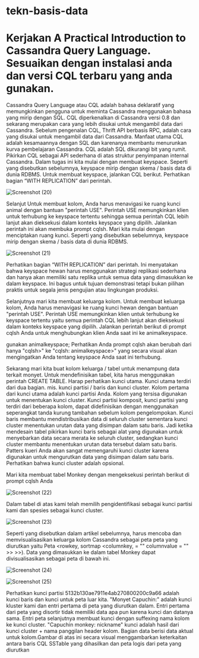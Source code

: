 # tekn-basis-data
# Kerjakan A Practical Introduction to Cassandra Query Language. Sesuaikan dengan instalasi anda dan versi CQL terbaru yang anda gunakan.
Cassandra Query Language atau CQL adalah bahasa deklaratif yang memungkinkan pengguna untuk meminta Cassandra menggunakan bahasa yang mirip dengan SQL. CQL diperkenalkan di Cassandra versi 0.8 dan sekarang merupakan cara yang lebih disukai untuk mengambil data dari Cassandra. Sebelum pengenalan CQL, Thrift API berbasis RPC, adalah cara yang disukai untuk mengambil data dari Cassandra. Manfaat utama CQL adalah kesamaannya dengan SQL dan karenanya membantu menurunkan kurva pembelajaran Cassandra. CQL adalah SQL dikurangi bit yang rumit. Pikirkan CQL sebagai API sederhana di atas struktur penyimpanan internal Cassandra.
Dalam tugas ini kita mulai dengan membuat keyspace. Seperti yang disebutkan sebelumnya, keyspace mirip dengan skema / basis data di dunia RDBMS. Untuk membuat keyspace, jalankan CQL berikut. Perhatikan bagian “WITH REPLICATION” dari perintah.

![Screenshot (20)](20.png)

Selanjut Untuk membuat kolom, Anda harus menavigasi ke ruang kunci animal dengan bantuan "perintah USE". Perintah USE memungkinkan klien untuk terhubung ke keyspace tertentu sehingga semua perintah CQL lebih lanjut akan dieksekusi dalam konteks keyspace yang dipilih. Jalankan perintah ini akan membuka prompt cqlsh. Mari kita mulai dengan menciptakan ruang kunci. Seperti yang disebutkan sebelumnya, keyspace mirip dengan skema / basis data di dunia RDBMS.

![Screenshot (21)](21.png)

Perhatikan bagian “WITH REPLICATION” dari perintah. Ini menyatakan bahwa keyspace hewan harus menggunakan strategi replikasi sederhana dan hanya akan memiliki satu replika untuk semua data yang dimasukkan ke dalam keyspace. Ini bagus untuk tujuan demonstrasi tetapi bukan pilihan praktis untuk segala jenis pengujian atau lingkungan produksi.

Selanjutnya mari kita membuat keluarga kolom. Untuk membuat keluarga kolom, Anda harus menavigasi ke ruang kunci hewan dengan bantuan "perintah USE". Perintah USE memungkinkan klien untuk terhubung ke keyspace tertentu yaitu semua perintah CQL lebih lanjut akan dieksekusi dalam konteks keyspace yang dipilih. Jalankan perintah berikut di prompt cqlsh Anda untuk menghubungkan klien Anda saat ini ke animalkeyspace.

gunakan animalkeyspace;
Perhatikan Anda prompt cqlsh akan berubah dari hanya "cqlsh>" ke "cqlsh: animalkeyspace>" yang secara visual akan mengingatkan Anda tentang keyspace Anda saat ini terhubung.

Sekarang mari kita buat kolom keluarga / tabel untuk menampung data terkait monyet. Untuk mendefinisikan tabel, kita harus menggunakan perintah CREATE TABLE. Harap perhatikan kunci utama. Kunci utama terdiri dari dua bagian. mis. kunci partisi / baris dan kunci cluster. Kolom pertama dari kunci utama adalah kunci partisi Anda. Kolom yang tersisa digunakan untuk menentukan kunci cluster. Kunci partisi komposit, kunci partisi yang terdiri dari beberapa kolom, dapat didefinisikan dengan menggunakan seperangkat tanda kurung tambahan sebelum kolom pengelompokan. Kunci baris membantu mendistribusikan data di seluruh cluster sementara kunci cluster menentukan urutan data yang disimpan dalam satu baris. Jadi ketika mendesain tabel pikirkan kunci baris sebagai alat yang digunakan untuk menyebarkan data secara merata ke seluruh cluster, sedangkan kunci cluster membantu menentukan urutan data tersebut dalam satu baris. Patters kueri Anda akan sangat memengaruhi kunci cluster karena digunakan untuk mengurutkan data yang disimpan dalam satu baris. Perhatikan bahwa kunci cluster adalah opsional.

Mari kita membuat tabel Monkey dengan mengeksekusi perintah berikut di prompt cqlsh Anda

![Screenshot (22)](22.png)

Dalam tabel di atas kami telah memilih pengidentifikasi sebagai kunci partisi kami dan spesies sebagai kunci cluster.

![Screenshot (23)](23.png)


Seperti yang disebutkan dalam artikel sebelumnya, harus mencoba dan memvisualisasikan keluarga kolom Cassandra sebagai peta peta yang diurutkan yaitu Peta <rowkey, sortmap <columnkey, = "" columnvalue = "" >> >>). Data yang dimasukkan ke dalam tabel Monkey dapat divisualisasikan sebagai peta di bawah ini.

![Screenshot (24)](24.png)


![Screenshot (25)](25.png)

Perhatikan kunci partisi 5132b130ae7911e4ab270800200c9a66 adalah kunci baris dan kunci untuk peta luar kita. "Monyet Capuchin:" adalah kunci kluster kami dan entri pertama di peta yang diurutkan dalam. Entri pertama dari peta yang disortir tidak memiliki data apa pun karena kunci dan datanya sama. Entri peta selanjutnya membuat kunci dengan suffexing nama kolom ke kunci cluster. "Capuchin monkey: nickname" kunci adalah hasil dari kunci cluster + nama panggilan header kolom. Bagian data berisi data aktual untuk kolom.Gambar di atas ini secara visual menggambarkan keterkaitan antara baris CQL SSTable yang dihasilkan dan peta logis dari peta yang diurutkan